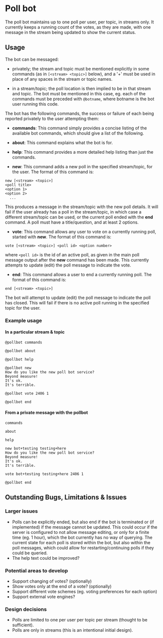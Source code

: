 # Poll bot

The poll bot maintains up to one poll per user, per topic, in streams only.
It currently keeps a running count of the votes, as they are made, with one
message in the stream being updated to show the current status.

## Usage

The bot can be messaged:

* privately; the stream and topic must be mentioned explicitly in some commands
(as in `[<stream> <topic>]` below), and a '+' must be used in place of any
spaces in the stream or topic names.

* in a stream/topic; the poll location is then implied to be in that stream and
topic. The bot must be mentioned in this case, eg. each of the commands must
be preceded with `@botname`, where botname is the bot user running this code.  

The bot has the following commands, the success or failure of each being
reported privately to the user attempting them:

* **commands**:
This command simply provides a concise listing of the available bot commands,
which should give a list of the following.

* **about**:
This command explains what the bot is for.

* **help**:
This command provides a more detailed help listing than just the commands.

* **new**:
This command adds a new poll in the specified stream/topic, for the user.
The format of this command is:
```
new [<stream> <topic>]
<poll title>
<option 1>
<option 2>
  ...
```
This produces a message in the stream/topic with the new poll details.
It will fail if the user already has a poll in the stream/topic, in which
case a different stream/topic can be used, or the current poll ended with
the **end** command. A poll must have a title/question, and at least 2 options.

* **vote**:
This command allows any user to vote on a currently running poll, started
with **new**.
The format of this command is:
```
vote [<stream> <topic>] <poll id> <option number>
```
where `<poll id>` is the id of an active poll, as given in the main poll message
output after the **new** command has been made.
This currently attempts to update (edit) the poll message to indicate the vote.

* **end**:
This command allows a user to end a currently running poll.
The format of this command is:
```
end [<stream> <topic>]  
```
The bot will attempt to update (edit) the poll message to indicate the poll has
closed.
This will fail if there is no active poll running in the specified topic for
the user.

### Example usage

#### In a particular stream & topic

```
@pollbot commands
```

```
@pollbot about
```

```
@pollbot help
```

```
@pollbot new
How do you like the new poll bot service?
Beyond measure!
It's ok.
It's terrible.
```

```
@pollbot vote 2406 1
```

```
@pollbot end
```

#### From a private message with the pollbot

```
commands
```

```
about
```

```
help
```

```
new bot+testing testing+here
How do you like the new poll bot service?
Beyond measure!
It's ok.
It's terrible.
```

```
vote bot+testing testing+here 2406 1
```

```
@pollbot end
```


## Outstanding Bugs, Limitations & Issues

### Larger issues

* Polls can be explicitly ended, but also end if the bot is terminated or (if
implemented) if the message cannot be updated. This could occur if the server
is configured to not allow message editing, or only for a finite time (eg. 1
hour), which the bot currently has no way of querying. The current state for each
poll is stored within the bot, but also within the poll messages, which could
allow for restarting/continuing polls if they could be queried.
* The help text could be improved?

### Potential areas to develop

* Support changing of votes? (optionally)
* Show votes only at the end of a vote? (optionally)
* Support different vote schemes (eg. voting preferences for each option)
* Support external vote engines?

### Design decisions

* Polls are limited to one per user per topic per stream (thought to be sufficient).
* Polls are only in streams (this is an intentional initial design).
